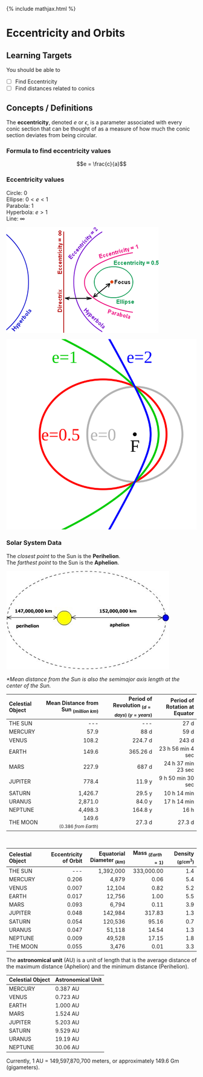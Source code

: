 {% include mathjax.html %}

# Eccentricity and Orbits

## Learning Targets

You should be able to
- [ ] Find Eccentricity
- [ ] Find distances related to conics

## Concepts / Definitions

The **eccentricity**, denoted $e$ or $\epsilon$, is a parameter associated with every conic section that can be thought of as a measure of how much the conic section deviates from being circular.

### Formula to find eccentricity values

$$e = \frac{c}{a}$$

### Eccentricity values

Circle: $0$\
Ellipse: $0 < e < 1$\
Parabola: $1$\
Hyperbola: $e > 1$\
Line: $\infty$

![Eccentricity](../assets/precalculus/eccentricity-and-orbits_1.png)

![Eccentricity Again](../assets/precalculus/eccentricity-and-orbits_2.svg)

### Solar System Data

The *closest point* to the Sun is the **Perihelion**.\
The *farthest point* to the Sun is the **Aphelion**.

![Perihelion and Aphelion](../assets/precalculus/eccentricity-and-orbits_3.jpg)

*\*Mean distance from the Sun is also the semimajor axis length at the center of the Sun.*

Celestial Object | Mean Distance from Sun $_{(million\ km)}$ | Period of Revolution $_{(d=days)\ (y=years)}$ | Period of Rotation at Equator
:--|--:|--:|--:
THE SUN | --- | --- | 27 d
MERCURY | 57.9 | 88 d | 59 d
VENUS | 108.2 | 224.7 d | 243 d
EARTH | 149.6 | 365.26 d | 23 h 56 min 4 sec
MARS | 227.9 | 687 d | 24 h 37 min 23 sec
JUPITER | 778.4 | 11.9 y | 9 h 50 min 30 sec
SATURN | 1,426.7 | 29.5 y | 10 h 14 min
URANUS | 2,871.0 | 84.0 y | 17 h 14 min
NEPTUNE | 4,498.3 | 164.8 y | 16 h
THE MOON | 149.6 $_{(0.386\ from\ Earth)}$ | 27.3 d | 27.3 d

<br>

Celestial Object | Eccentricity of Orbit | Equatorial Diameter $_{(km)}$ | Mass $_{(Earth=1)}$ | Density $_{(g/cm^3)}$
:--|--:|--:|--:|--:
THE SUN | --- | 1,392,000 | 333,000.00 | 1.4
MERCURY | 0.206 | 4,879 | 0.06 | 5.4
VENUS | 0.007 | 12,104 | 0.82 | 5.2
EARTH | 0.017 | 12,756 | 1.00 | 5.5
MARS | 0.093 | 6,794 | 0.11 | 3.9
JUPITER | 0.048 | 142,984 | 317.83 | 1.3
SATURN | 0.054 | 120,536 | 95.16 | 0.7
URANUS | 0.047 | 51,118 | 14.54 | 1.3
NEPTUNE | 0.009 | 49,528 | 17.15 | 1.8
THE MOON | 0.055 | 3,476 | 0.01 | 3.3

The **astronomical unit** (AU) is a unit of length that is the average distance of the maximum distance (Aphelion) and the minimum distance (Perihelion).

Celestial Object | Astronomical Unit
:--|:--
MERCURY | 0.387 AU
VENUS | 0.723 AU
EARTH | 1.000 AU
MARS | 1.524 AU
JUPITER | 5.203 AU
SATURN | 9.529 AU
URANUS | 19.19 AU
NEPTUNE | 30.06 AU

Currently, 1 AU = 149,597,870,700 meters, or approximately 149.6 Gm (gigameters).
